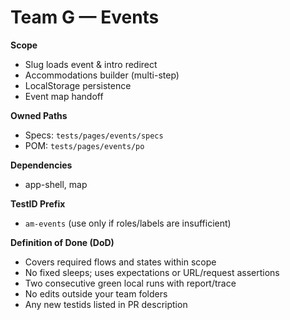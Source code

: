 # Team G — Events

**Scope**

- Slug loads event & intro redirect
- Accommodations builder (multi-step)
- LocalStorage persistence
- Event map handoff

**Owned Paths**

- Specs: `tests/pages/events/specs`
- POM: `tests/pages/events/po`

**Dependencies**

- app-shell, map

**TestID Prefix**

- `am-events` (use only if roles/labels are insufficient)

**Definition of Done (DoD)**

- Covers required flows and states within scope
- No fixed sleeps; uses expectations or URL/request assertions
- Two consecutive green local runs with report/trace
- No edits outside your team folders
- Any new testids listed in PR description
